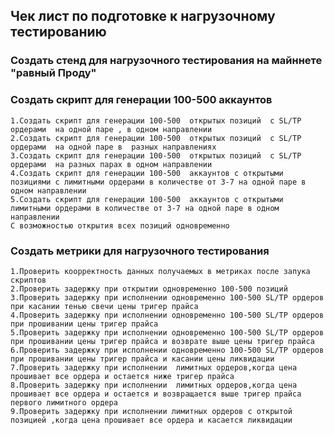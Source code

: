##  Чек лист по подготовке к нагрузочному тестированию

### Создать стенд для нагрузочного тестирования на майннете "равный Проду"

### Создать скрипт для генерации 100-500 аккаунтов 
    1.Создать скрипт для генерации 100-500  открытых позиций  с SL/TP ордерами  на одной паре , в одном направлении
    2.Создать скрипт для генерации 100-500  открытых позиций  с SL/TP ордерами  на одной паре в  разных направлениях 
    3.Создать скрипт для генерации 100-500  открытых позиций  с SL/TP ордерами  на разных парах в одном направлении
    4.Создать скрипт для генерации 100-500  аккаунтов с открытыми позициями с лимитными ордерами в количестве от 3-7 на одной паре в одном направлении
    5.Создать скрипт для генерации 100-500  аккаунтов с открытыми лимитными ордерами в количестве от 3-7 на одной паре в одном направлении
    С возможностью открытия всех позиций одновременно
   

### Создать метрики для нагрузочного тестирования
    1.Проверить коорректность данных получаемых в метриках после запука скриптов
    2.Проверить задержку при открытии одновременно 100-500 позиций 
    3.Проверить задержку при исполнении одновременно 100-500 SL/TP ордеров при касании тенью свечи цены тригер прайса
    4.Проверить задержку при исполнении одновременно 100-500 SL/TP ордеров при прошивании цены тригер прайса
    5.Проверить задержку при исполнении одновременно 100-500 SL/TP ордеров при прошивании цены тригер прайса и возврате выше цены тригер прайса
    6.Проверить задержку при исполнении одновременно 100-500 SL/TP ордеров при прошивании цены тригер прайса и касании цены ликвидации
    7.Проверить задержку при исполнении  лимитных ордеров,когда цена прошивает все ордера и остается ниже тригер прайса
    8.Проверить задержку при исполнении  лимитных ордеров,когда цена прошивает все ордера и остается и возвращается выше тригер прайса первого лимитного ордера
    9.Проверить задержку при исполнении лимитных ордеров с открытой позицией ,когда цена прошивает все ордера и касается ликвидации
    
   
